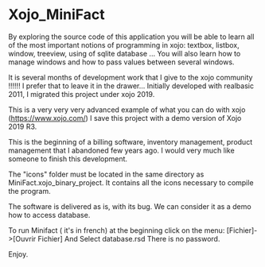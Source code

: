 # Xojo_MiniFact


By exploring the source code of this application you will be able to learn all of the most important notions of programming in xojo:
textbox, listbox, window, treeview, using of sqlite database ... 
You will also learn how to manage windows and how to pass values between several windows.

It is several months of development work that I give to the xojo community !!!!!!
I prefer that to leave it in the drawer...
Initially developed with realbasic 2011, I migrated this project under xojo 2019.

This is a very very very advanced example of what you can do with xojo (https://www.xojo.com/)
I save this project with a demo version of Xojo 2019 R3.

This is the beginning of a billing software, inventory management, product management that I abandoned few years ago. I would very much like someone to finish this development.

The "icons" folder must be located in the same directory as MiniFact.xojo_binary_project.
It contains all the icons necessary to compile the program.

The software is delivered as is, with its bug. We can consider it as a demo how to access database.

To run Minifact ( it's in french) at the beginning click on the menu:
[Fichier]->[Ouvrir Fichier]
And Select database.rsd
There is no password.


Enjoy.
